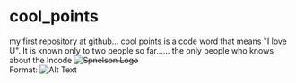 # cool_points
my first repository at github...
cool points is a code word that means "I love U". It is known only to two people so far......
the only people who knows about the lncode
~~![Spnelson Logo](/images/logo.png)~~  
Format: ![Alt Text]([Nelsonsp!](http://nelsonsp.com))
